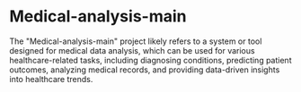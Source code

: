 # Medical-analysis-main
The "Medical-analysis-main" project likely refers to a system or tool designed for medical data analysis, which can be used for various healthcare-related tasks, including diagnosing conditions, predicting patient outcomes, analyzing medical records, and providing data-driven insights into healthcare trends.
